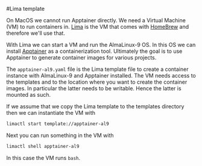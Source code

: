 #Lima template

On MacOS we cannot run Apptainer directly. We need a Virtual Machine (VM) to run 
containers in. [Lima](https://lima-vm.io/) is the VM that comes with
[HomeBrew](https://brew.sh) and therefore we'll use that. 

With Lima we can start a VM and run the AlmaLinux-9 OS. In this OS
we can install [Apptainer](https://apptainer.org/) as a containerization tool.
Ultimately the goal is to use Apptainer to generate container images for various
projects.

The `apptainer-al9.yaml` file is the Lima template file to create a container
instance with AlmaLinux-9 and Apptainer installed. The VM needs access to the
templates and to the location where you want to create the container images.
In particular the latter needs to be writable. Hence the latter is mounted as
such.

If we assume that we copy the Lima template to the templates directory
then we can instantiate the VM with
```bash
limactl start template://apptainer-al9
```
Next you can run something in the VM with
```bash
limactl shell apptainer-al9
```
In this case the VM runs `bash`.
